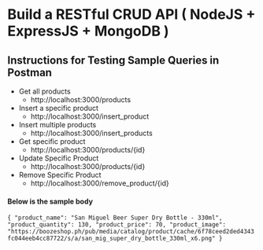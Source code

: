 # Build a RESTful CRUD API ( NodeJS + ExpressJS + MongoDB )

## Instructions for Testing Sample Queries in Postman
- Get all products
  - http://localhost:3000/products
- Insert a specific product
  - http://localhost:3000/insert_product
- Insert multiple products
  - http://localhost:3000/insert_products
- Get specific product
  - http://localhost:3000/products/{id}
- Update Specific Product
  - http://localhost:3000/products/{id}
- Remove Specific Product
  - http://localhost:3000/remove_product/{id}  

#### Below is the sample body
`{
    "product_name": "San Miguel Beer Super Dry Bottle - 330ml",
    "product_quantity": 130,
    "product_price": 70,
    "product_image": "https://boozeshop.ph/pub/media/catalog/product/cache/6f78ceed2ded4343fc044eeb4cc87722/s/a/san_mig_super_dry_bottle_330ml_x6.png"
}`

